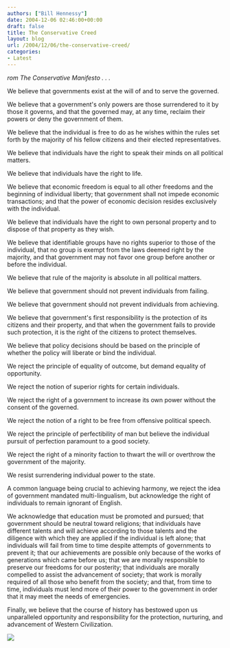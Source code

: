 ```yaml
---
authors: ["Bill Hennessy"]
date: 2004-12-06 02:46:00+00:00
draft: false
title: The Conservative Creed
layout: blog
url: /2004/12/06/the-conservative-creed/
categories:
- Latest
---
```


_rom The Conservative Manifesto . . ._

We believe that governments exist at the will of and to serve the governed.

We believe that a government's only powers are those surrendered to it by those it governs, and that the governed may, at any time, reclaim their powers or deny the government of them.

We believe that the individual is free to do as he wishes within the rules set forth by the majority of his fellow citizens and their elected representatives.

We believe that individuals have the right to speak their minds on all political matters.

We believe that individuals have the right to life.

We believe that economic freedom is equal to all other freedoms and the beginning of individual liberty; that government shall not impede economic transactions; and that the power of economic decision resides exclusively with the individual.

We believe that individuals have the right to own personal property and to dispose of that property as they wish.

We believe that identifiable groups have no rights superior to those of the individual, that no group is exempt from the laws deemed right by the majority, and that government may not favor one group before another or before the individual.

We believe that rule of the majority is absolute in all political matters.

We believe that government should not prevent individuals from failing.

We believe that government should not prevent individuals from achieving.

We believe that government's first responsibility is the protection of its citizens and their property, and that when the government fails to provide such protection, it is the right of the citizens to protect themselves.

We believe that policy decisions should be based on the principle of whether the policy will liberate or bind the individual.

We reject the principle of equality of outcome, but demand equality of opportunity.

We reject the notion of superior rights for certain individuals.

We reject the right of a government to increase its own power without the consent of the governed.

We reject the notion of a right to be free from offensive political speech.

We reject the principle of perfectibility of man but believe the individual pursuit of perfection paramount to a good society.

We reject the right of a minority faction to thwart the will or overthrow the government of the majority.

We resist surrendering individual power to the state.

A common language being crucial to achieving harmony, we reject the idea of government mandated multi-lingualism, but acknowledge the right of individuals to remain ignorant of English.

We acknowledge that education must be promoted and pursued; that government should be neutral toward religions; that individuals have different talents and will achieve according to those talents and the diligence with which they are applied if the individual is left alone; that individuals will fail from time to time despite attempts of governments to prevent it; that our achievements are possible only because of the works of generations which came before us; that we are morally responsible to preserve our freedoms for our posterity; that individuals are morally compelled to assist the advancement of society; that work is morally required of all those who benefit from the society; and that, from time to time, individuals must lend more of their power to the government in order that it may meet the needs of emergencies.

Finally, we believe that the course of history has bestowed upon us unparalleled opportunity and responsibility for the protection, nurturing, and advancement of Western Civilization.

![](https://blog.billhennessy.com/aggbug.aspx?PostID=473)

